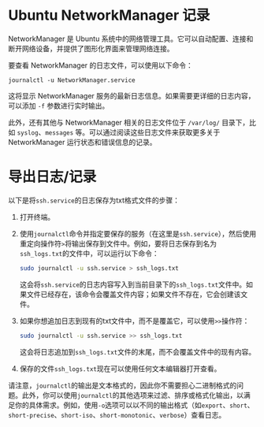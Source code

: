 # Ubuntu NetworkManager 记录

NetworkManager 是 Ubuntu 系统中的网络管理工具。它可以自动配置、连接和断开网络设备，并提供了图形化界面来管理网络连接。

要查看 NetworkManager 的日志文件，可以使用以下命令：

```shell
journalctl -u NetworkManager.service
```

这将显示 NetworkManager 服务的最新日志信息。如果需要更详细的日志内容，可以添加 `-f` 参数进行实时输出。

此外，还有其他与 NetworkManager 相关的日志文件位于 `/var/log/` 目录下，比如 `syslog`、`messages` 等。可以通过阅读这些日志文件来获取更多关于 NetworkManager 运行状态和错误信息的记录。
# 导出日志/记录
以下是将`ssh.service`的日志保存为txt格式文件的步骤：

1. 打开终端。
    
2. 使用`journalctl`命令并指定要保存的服务（在这里是`ssh.service`），然后使用重定向操作符`>`将输出保存到文件中。例如，要将日志保存到名为`ssh_logs.txt`的文件中，可以运行以下命令：
    
    ```sh
    sudo journalctl -u ssh.service > ssh_logs.txt
    ```
    
    这会将`ssh.service`的日志内容写入到当前目录下的`ssh_logs.txt`文件中。如果文件已经存在，该命令会覆盖文件内容；如果文件不存在，它会创建该文件。
    
3. 如果你想追加日志到现有的txt文件中，而不是覆盖它，可以使用`>>`操作符：
    
    ```sh
    sudo journalctl -u ssh.service >> ssh_logs.txt
    ```
    
    这会将日志追加到`ssh_logs.txt`文件的末尾，而不会覆盖文件中的现有内容。
    
4. 保存的文件`ssh_logs.txt`现在可以使用任何文本编辑器打开查看。
    

请注意，`journalctl`的输出是文本格式的，因此你不需要担心二进制格式的问题。此外，你可以使用`journalctl`的其他选项来过滤、排序或格式化输出，以满足你的具体需求。例如，使用`-o`选项可以以不同的输出格式（如`export`、`short`、`short-precise`、`short-iso`、`short-monotonic`、`verbose`）查看日志。